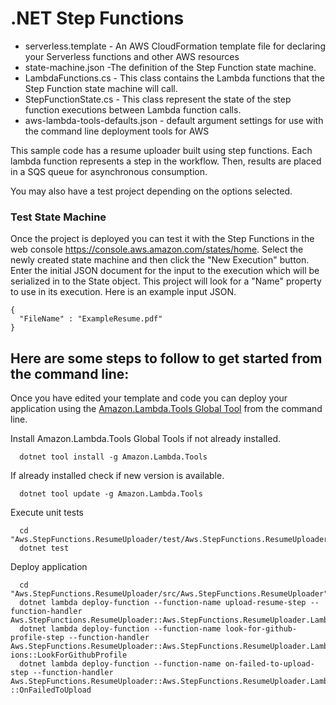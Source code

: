 # .NET Step Functions

* serverless.template - An AWS CloudFormation template file for declaring your Serverless functions and other AWS resources
* state-machine.json -The definition of the Step Function state machine.
* LambdaFunctions.cs - This class contains the Lambda functions that the Step Function state machine will call.
* StepFunctionState.cs - This class represent the state of the step function executions between Lambda function calls.
* aws-lambda-tools-defaults.json - default argument settings for use with the command line deployment tools for AWS

This sample code has a resume uploader built using step functions. Each lambda function represents a step in the workflow. Then, results are placed in a SQS queue for asynchronous consumption. 

You may also have a test project depending on the options selected.

### Test State Machine

Once the project is deployed you can test it with the Step Functions in the web console https://console.aws.amazon.com/states/home. Select the newly created state machine and then click the "New Execution" button. Enter the initial JSON document for the input to the execution which will be serialized in to the State object. This project will look for a "Name" property to use in its execution. Here is an example input JSON.

```
{
  "FileName" : "ExampleResume.pdf"
}
```

## Here are some steps to follow to get started from the command line:

Once you have edited your template and code you can deploy your application using the [Amazon.Lambda.Tools Global Tool](https://github.com/aws/aws-extensions-for-dotnet-cli#aws-lambda-amazonlambdatools) from the command line.

Install Amazon.Lambda.Tools Global Tools if not already installed.
```
  dotnet tool install -g Amazon.Lambda.Tools
```

If already installed check if new version is available.
```
  dotnet tool update -g Amazon.Lambda.Tools
```

Execute unit tests
```
  cd "Aws.StepFunctions.ResumeUploader/test/Aws.StepFunctions.ResumeUploader.Tests"
  dotnet test
```

Deploy application
```
  cd "Aws.StepFunctions.ResumeUploader/src/Aws.StepFunctions.ResumeUploader"
  dotnet lambda deploy-function --function-name upload-resume-step --function-handler Aws.StepFunctions.ResumeUploader::Aws.StepFunctions.ResumeUploader.LambdaFunctions::UploadResume
  dotnet lambda deploy-function --function-name look-for-github-profile-step --function-handler Aws.StepFunctions.ResumeUploader::Aws.StepFunctions.ResumeUploader.LambdaFunct
ions::LookForGithubProfile
  dotnet lambda deploy-function --function-name on-failed-to-upload-step --function-handler Aws.StepFunctions.ResumeUploader::Aws.StepFunctions.ResumeUploader.LambdaFunctions
::OnFailedToUpload
```
